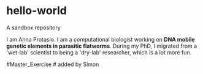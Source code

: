 # hello-world
A sandbox repository


I am Anna Protasio. I am a computational biologist working on **DNA mobile genetic elements in parasitic flatworms**. During my PhD, I migrated from a 'wet-lab' scientist to being a 'dry-lab' researcher, which is a lot more fun.


#Master_Exercise # added by Simon 


